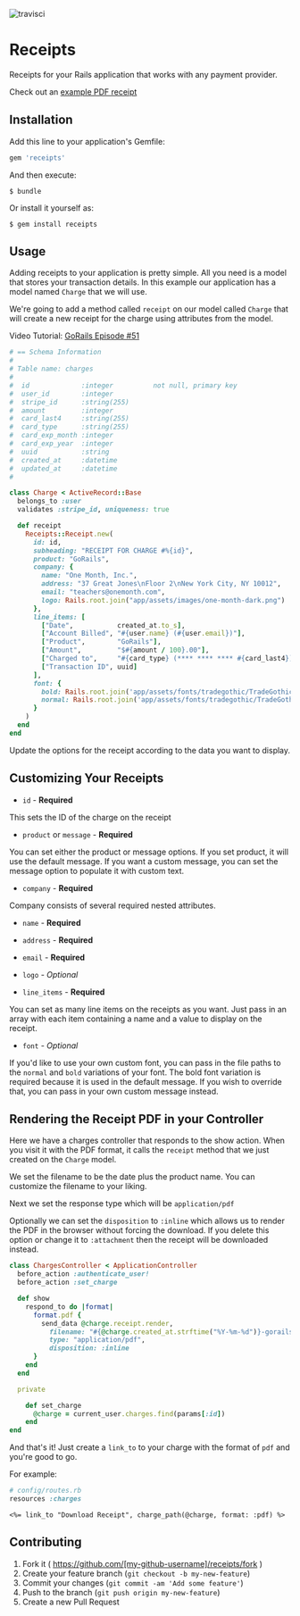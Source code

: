 ![travisci](https://api.travis-ci.org/excid3/receipts.svg)

# Receipts

Receipts for your Rails application that works with any payment provider.

Check out an [example PDF receipt](https://github.com/excid3/receipts/blob/master/examples/receipt.pdf?raw=true)

## Installation

Add this line to your application's Gemfile:

```ruby
gem 'receipts'
```

And then execute:

    $ bundle

Or install it yourself as:

    $ gem install receipts

## Usage

Adding receipts to your application is pretty simple. All you need is a
model that stores your transaction details. In this example our
application has a model named `Charge` that we will use.

We're going to add a method called `receipt` on our model called `Charge`
that will create a new receipt for the charge using attributes from the
model.

Video Tutorial:
[GoRails Episode #51](https://gorails.com/episodes/pdf-receipts)

```ruby
# == Schema Information
#
# Table name: charges
#
#  id             :integer          not null, primary key
#  user_id        :integer
#  stripe_id      :string(255)
#  amount         :integer
#  card_last4     :string(255)
#  card_type      :string(255)
#  card_exp_month :integer
#  card_exp_year  :integer
#  uuid           :string
#  created_at     :datetime
#  updated_at     :datetime
#

class Charge < ActiveRecord::Base
  belongs_to :user
  validates :stripe_id, uniqueness: true

  def receipt
    Receipts::Receipt.new(
      id: id,
      subheading: "RECEIPT FOR CHARGE #%{id}",
      product: "GoRails",
      company: {
        name: "One Month, Inc.",
        address: "37 Great Jones\nFloor 2\nNew York City, NY 10012",
        email: "teachers@onemonth.com",
        logo: Rails.root.join("app/assets/images/one-month-dark.png")
      },
      line_items: [
        ["Date",           created_at.to_s],
        ["Account Billed", "#{user.name} (#{user.email})"],
        ["Product",        "GoRails"],
        ["Amount",         "$#{amount / 100}.00"],
        ["Charged to",     "#{card_type} (**** **** **** #{card_last4})"],
        ["Transaction ID", uuid]
      ],
      font: {
        bold: Rails.root.join('app/assets/fonts/tradegothic/TradeGothic-Bold.ttf'),
        normal: Rails.root.join('app/assets/fonts/tradegothic/TradeGothic.ttf'),
      }
    )
  end
end
```

Update the options for the receipt according to the data you want to
display.

## Customizing Your Receipts

* `id` - **Required**

This sets the ID of the charge on the receipt

* `product` or `message` - **Required**

You can set either the product or message options. If you set product, it will use the default message. If you want a custom message, you can set the message option to populate it with custom text.

* `company` - **Required**

Company consists of several required nested attributes.

  * `name` - **Required**
  * `address` - **Required**
  * `email` - **Required**
  * `logo` - *Optional*

* `line_items` - **Required**

You can set as many line items on the receipts as you want. Just pass in an array with each item containing a name and a value to display on the receipt.

* `font` - *Optional*

If you'd like to use your own custom font, you can pass in the file paths to the `normal` and `bold` variations of your font. The bold font variation is required because it is used in the default message. If you wish to override that, you can pass in your own custom message instead.


## Rendering the Receipt PDF in your Controller

Here we have a charges controller that responds to the show action. When
you visit it with the PDF format, it calls the `receipt` method that we
just created on the `Charge` model.

We set the filename to be the date plus the product name. You can
customize the filename to your liking.

Next we set the response type which will be `application/pdf`

Optionally we can set the `disposition` to `:inline` which allows us to
render the PDF in the browser without forcing the download. If you
delete this option or change it to `:attachment` then the receipt will
be downloaded instead.

```ruby
class ChargesController < ApplicationController
  before_action :authenticate_user!
  before_action :set_charge

  def show
    respond_to do |format|
      format.pdf {
        send_data @charge.receipt.render,
          filename: "#{@charge.created_at.strftime("%Y-%m-%d")}-gorails-receipt.pdf",
          type: "application/pdf",
          disposition: :inline
      }
    end
  end

  private

    def set_charge
      @charge = current_user.charges.find(params[:id])
    end
end
```

And that's it! Just create a `link_to` to your charge with the format of
`pdf` and you're good to go.

For example:

```ruby
# config/routes.rb
resources :charges
```

```erb
<%= link_to "Download Receipt", charge_path(@charge, format: :pdf) %>
```

## Contributing

1. Fork it ( https://github.com/[my-github-username]/receipts/fork )
2. Create your feature branch (`git checkout -b my-new-feature`)
3. Commit your changes (`git commit -am 'Add some feature'`)
4. Push to the branch (`git push origin my-new-feature`)
5. Create a new Pull Request

